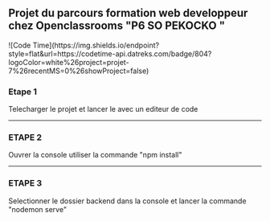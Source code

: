 <h2>Projet du parcours formation web developpeur chez  Openclassrooms "P6 SO PEKOCKO "</h2>
![Code Time](https://img.shields.io/endpoint?style=flat&url=https://codetime-api.datreks.com/badge/804?logoColor=white%26project=projet-7%26recentMS=0%26showProject=false)
<br>
<h3>Etape 1 </h3>
Telecharger le projet et lancer le avec un editeur de code
<hr>
<h3>ETAPE 2</h3>
Ouvrer la console utiliser la commande "npm install"
<hr>
<h3>ETAPE 3 </h3>
Selectionner le dossier backend dans la console et lancer la commande "nodemon serve"


